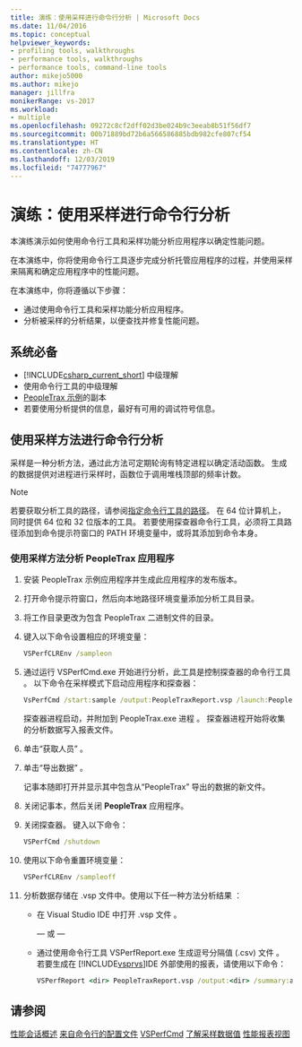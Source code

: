 ```yaml
---
title: 演练：使用采样进行命令行分析 | Microsoft Docs
ms.date: 11/04/2016
ms.topic: conceptual
helpviewer_keywords:
- profiling tools, walkthroughs
- performance tools, walkthroughs
- performance tools, command-line tools
author: mikejo5000
ms.author: mikejo
manager: jillfra
monikerRange: vs-2017
ms.workload:
- multiple
ms.openlocfilehash: 09272c8cf2dff02d3be024b9c3eeab8b51f56df7
ms.sourcegitcommit: 00b71889bd72b6a566586885bdb982cfe807cf54
ms.translationtype: HT
ms.contentlocale: zh-CN
ms.lasthandoff: 12/03/2019
ms.locfileid: "74777967"
---
```

# <a name="walkthrough-command-line-profiling-using-sampling"></a>演练：使用采样进行命令行分析

本演练演示如何使用命令行工具和采样功能分析应用程序以确定性能问题。

在本演练中，你将使用命令行工具逐步完成分析托管应用程序的过程，并使用采样来隔离和确定应用程序中的性能问题。

在本演练中，你将遵循以下步骤：

- 通过使用命令行工具和采样功能分析应用程序。
- 分析被采样的分析结果，以便查找并修复性能问题。

## <a name="prerequisites"></a>系统必备

- [!INCLUDE[csharp_current_short](../misc/includes/csharp_current_short_md.md)] 中级理解
- 使用命令行工具的中级理解
- [PeopleTrax 示例](performance-explorer.md)的副本
- 若要使用分析提供的信息，最好有可用的调试符号信息。

## <a name="command-line-profiling-using-the-sampling-method"></a>使用采样方法进行命令行分析

采样是一种分析方法，通过此方法可定期轮询有特定进程以确定活动函数。 生成的数据提供对进程进行采样时，函数位于调用堆栈顶部的频率计数。

> [!NOTE]
> 若要获取分析工具的路径，请参阅[指定命令行工具的路径](../profiling/specifying-the-path-to-profiling-tools-command-line-tools.md)。 在 64 位计算机上，同时提供 64 位和 32 位版本的工具。 若要使用探查器命令行工具，必须将工具路径添加到命令提示符窗口的 PATH 环境变量中，或将其添加到命令本身。

### <a name="to-profile-the-peopletrax-application-by-using-the-sampling-method"></a>使用采样方法分析 PeopleTrax 应用程序

1. 安装 PeopleTrax 示例应用程序并生成此应用程序的发布版本。

2. 打开命令提示符窗口，然后向本地路径环境变量添加分析工具目录。

3. 将工作目录更改为包含 PeopleTrax 二进制文件的目录。

4. 键入以下命令设置相应的环境变量：

    ```cmd
    VSPerfCLREnv /sampleon
    ```

5. 通过运行 VSPerfCmd.exe 开始进行分析，此工具是控制探查器的命令行工具  。 以下命令在采样模式下启动应用程序和探查器：

    ```cmd
    VsPerfCmd /start:sample /output:PeopleTraxReport.vsp /launch:PeopleTrax.exe
    ```

     探查器进程启动，并附加到 PeopleTrax.exe 进程  。 探查器进程开始将收集的分析数据写入报表文件。

6. 单击“获取人员”  。

7. 单击“导出数据”  。

     记事本随即打开并显示其中包含从“PeopleTrax”  导出的数据的新文件。

8. 关闭记事本，然后关闭 **PeopleTrax** 应用程序。

9. 关闭探查器。 键入以下命令：

    ```cmd
    VSPerfCmd /shutdown
    ```

10. 使用以下命令重置环境变量：

    ```cmd
    VSPerfCLREnv /sampleoff
    ```

11. 分析数据存储在 .vsp 文件中。使用以下任一种方法分析结果  ：

    - 在 Visual Studio IDE 中打开 .vsp 文件  。

         — 或 —

    - 通过使用命令行工具 VSPerfReport.exe 生成逗号分隔值 (.csv) 文件   。 若要生成在 [!INCLUDE[vsprvs](../code-quality/includes/vsprvs_md.md)]IDE 外部使用的报表，请使用以下命令：

        ```cmd
        VSPerfReport <dir> PeopleTraxReport.vsp /output:<dir> /summary:all
        ```

## <a name="see-also"></a>请参阅

[性能会话概述](../profiling/performance-session-overview.md)
[来自命令行的配置文件](../profiling/using-the-profiling-tools-from-the-command-line.md)
[VSPerfCmd](../profiling/vsperfcmd.md)
[了解采样数据值](../profiling/understanding-sampling-data-values.md)
[性能报表视图](../profiling/performance-report-views.md)
